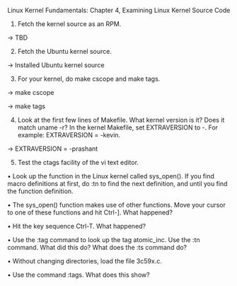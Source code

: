 Linux Kernel Fundamentals: Chapter 4, Examining Linux Kernel Source Code

1. Fetch the kernel source as an RPM.

-> TBD

2. Fetch the Ubuntu kernel source.

-> Installed Ubuntu kernel source

3. For your kernel, do make cscope and make tags.

  -> make cscope

  -> make tags
  
4. Look at the first few lines of Makefile. What kernel version is it? Does it match uname -r? In the 
kernel Makefile, set EXTRAVERSION to -<YOUR NAME>. For example: EXTRAVERSION = -kevin.

-> EXTRAVERSION = -prashant

5. Test the ctags facility of the vi text editor.
  
  • Look up the function in the Linux kernel called sys_open(). If you find macro definitions at first, do :tn to find the next definition, and until you find the function definition.

  • The sys_open() function makes use of other functions. Move your cursor to one of these functions and hit Ctrl-]. What happened?

• Hit the key sequence Ctrl-T. What happened?

• Use the :tag command to look up the tag atomic_inc. Use the :tn command. What did this do? What does the :ts command do?

• Without changing directories, load the file 3c59x.c.

• Use the command :tags. What does this show?
